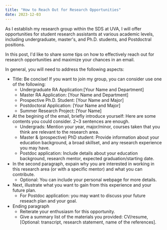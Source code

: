 ```yaml
---
title: "How to Reach Out for Research Opportunities"
date: 2023-12-03
---
```


As I establish my research group within the SDS at UVA, I will offer opportunities for student research assistants at various academic levels, including undergraduate, master's, and Ph.D. students, and Postdoctral positions. 

In this post, I'd like to share some tips on how to effectively reach out for research opportunities and maximize your chances in an email. 

In general, you will need to address the following aspects:
* Title: Be concise!
  If you want to join my group, you can consider use one of the following:
  * Undergraduate RA Application:[Your Name and Department]
  * Master RA Application: [Your Name and Department]
  * Prospective Ph.D. Student: [Your Name and Major]
  * Postdoctoral Application: [Your Name and Major]
  * Summer Research Project: [Your Name]
* At the begining of the email, briefly introduce yourself:
  Here are some contents you could consider. 2~3 sentences are enough.
  * Undergrads: Mention your year, major/minor, courses taken that you think are relevant to the research area.
  * Master & (prospective) PhD student: Provide information about your education background, a broad skillset, and any research experience you may have.
  * Postdoc application: Include details about your education background, research mentor, expected graduation/starting date.
* In the second paragraph, expain why you are interested in working in this research area (or with a specific mentor) and what you can contribute.
  * Optional: You can include your personal webpage for more details. 
* Next, illustrate what you want to gain from this experience and your future plan.
  * For Postdoc application: you may want to discuss your future reseach plan and your goal.
* Ending paragraph
  * Reiterate your enthusiasm for this opportunity.
  * Give a summary list of the materials you provided: CV/resume, [Optional: transcript, research statement, name of the references].
  
